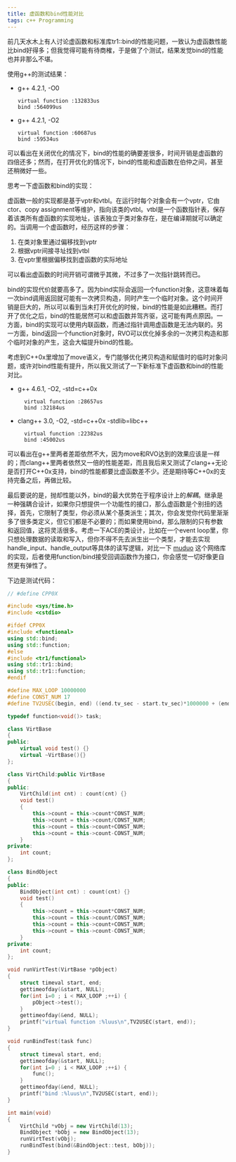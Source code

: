 ```yaml
---
title: 虚函数和bind性能对比
tags: c++ Programming
---
```


前几天水木上有人讨论虚函数和标准库tr1::bind的性能问题，一致认为虚函数性能比bind好得多；但我觉得可能有待商榷，于是做了个测试，结果发觉bind的性能也并非那么不堪。

使用g++的测试结果：

-   g++ 4.2.1, -O0

        virtual function :132833us
        bind :564099us

-   g++ 4.2.1, -O2

        virtual function :60687us
        bind :59534us

可以看出在关闭优化的情况下，bind的性能的确要差很多，时间开销是虚函数的四倍还多；然而，在打开优化的情况下，bind的性能和虚函数在伯仲之间，甚至还稍微好一些。

思考一下虚函数和bind的实现：

虚函数一般的实现都是基于vptr和vtbl。在运行时每个对象会有一个vptr，它由ctor、copy assignment等维护，指向该类的vtbl。vtbl是一个函数指针表，保存着该类所有虚函数的实现地址，该表独立于类对象存在，是在编译期就可以确定的。当调用一个虚函数时，经历这样的步骤：

1. 在类对象里通过偏移找到vptr
2. 根据vptr间接寻址找到vtbl
3. 在vptr里根据偏移找到虚函数的实际地址

可以看出虚函数的时间开销可谓微乎其微，不过多了一次指针跳转而已。

bind的实现代价就要高多了。因为bind实际会返回一个function对象，这意味着每一次bind调用返回就可能有一次拷贝构造，同时产生一个临时对象。这个时间开销是巨大的，所以可以看到当未打开优化的时候，bind的性能是如此糟糕。而打开了优化之后，bind的性能居然可以和虚函数并驾齐驱，这可能有两点原因。一方面，bind的实现可以使用内联函数，而通过指针调用虚函数是无法内联的。另一方面，bind返回一个function对象时，RVO可以优化掉多余的一次拷贝构造和那个临时对象的产生，这会大幅提升bind的性能。

考虑到C++0x里增加了move语义，专门能够优化拷贝构造和赋值时的临时对象问题，或许对bind性能有提升，所以我又测试了一下新标准下虚函数和bind的性能对比。

- g++ 4.6.1, -O2, -std=c++0x

        virtual function :28657us
        bind :32184us

- clang++ 3.0, -O2, -std=c++0x -stdlib=libc++

        virtual function :22382us
        bind :45002us

可以看出在g++里两者差距依然不大，因为move和RVO达到的效果应该是一样的；而clang++里两者依然又一倍的性能差距，而且我后来又测试了clang++无论是否打开C++0x支持，bind的性能都要比虚函数差不少。还是期待等C++0x的支持完备之后，再做比较。

最后要说的是，抛却性能以外，bind的最大优势在于程序设计上的*解耦*。继承是一种强耦合设计，如果你只想提供一个功能性的接口，那么虚函数是个别扭的选择，首先，它限制了类型，你必须从某个基类派生；其次，你会发觉你代码里渐渐多了很多类定义，但它们都是不必要的；而如果使用bind，那么限制的只有参数和返回值，这将灵活很多。考虑一下ACE的类设计，比如在一个event loop里，你只想处理数据的读取和写入，但你不得不先去派生出一个类型，才能去实现handle_input、handle_output等具体的读写逻辑，对比一下 [muduo](http://code.google.com/p/muduo/) 这个网络库的实现，后者使用function/bind接受回调函数作为接口，你会感觉一切好像更自然更有弹性了。

下边是测试代码：

```c++
// #define CPP0X

#include <sys/time.h>
#include <cstdio>

#ifdef CPP0X
#include <functional>
using std::bind;
using std::function;
#else
#include <tr1/functional>
using std::tr1::bind;
using std::tr1::function;
#endif

#define MAX_LOOP 10000000
#define CONST_NUM 17
#define TV2USEC(begin, end) ((end.tv_sec - start.tv_sec)*1000000 + (end.tv_usec - start.tv_usec))

typedef function<void()> task;

class VirtBase
{
public:
    virtual void test() {}
    virtual ~VirtBase(){}
};

class VirtChild:public VirtBase
{
public:
    VirtChild(int cnt) : count(cnt) {}
    void test()
    {
        this->count = this->count*CONST_NUM;
        this->count = this->count/CONST_NUM;
        this->count = this->count+CONST_NUM;
        this->count = this->count-CONST_NUM;
    }
private:
    int count;
};

class BindObject
{
public:
    BindObject(int cnt) : count(cnt) {}
    void test()
    {
        this->count = this->count*CONST_NUM;
        this->count = this->count/CONST_NUM;
        this->count = this->count+CONST_NUM;
        this->count = this->count-CONST_NUM;
    }
private:
    int count;
};

void runVirtTest(VirtBase *pObject)
{
    struct timeval start, end;
    gettimeofday(&start, NULL);
    for(int i=0 ; i < MAX_LOOP ;++i) {
        pObject->test();
    }
    gettimeofday(&end, NULL);
    printf("virtual function :%luus\n",TV2USEC(start, end));
}

void runBindTest(task func)
{
    struct timeval start, end;
    gettimeofday(&start, NULL);
    for(int i=0 ; i < MAX_LOOP ;++i) {
        func();
    }
    gettimeofday(&end, NULL);
    printf("bind :%luus\n",TV2USEC(start, end));
}

int main(void)
{
    VirtChild *vObj = new VirtChild(13);
    BindObject *bObj = new BindObject(13);
    runVirtTest(vObj);
    runBindTest(bind(&BindObject::test, bObj));
}
```
